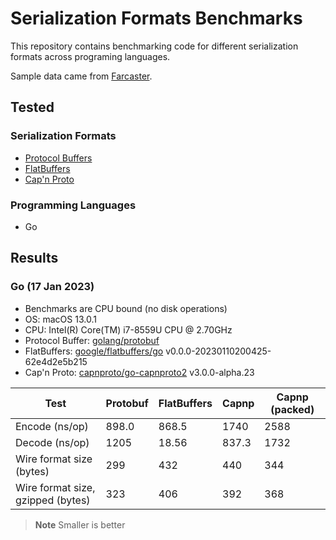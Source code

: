# Serialization Formats Benchmarks

This repository contains benchmarking code for different serialization formats across programing languages.

Sample data came from [Farcaster](https://github.com/farcasterxyz/hub).

## Tested

### Serialization Formats

  * [Protocol Buffers](https://protobuf.dev)
  * [FlatBuffers](https://google.github.io/flatbuffers/)
  * [Cap'n Proto](https://capnproto.org/)

### Programming Languages

  * Go

## Results

### Go (17 Jan 2023)

  * Benchmarks are CPU bound (no disk operations)
  * OS: macOS 13.0.1
  * CPU: Intel(R) Core(TM) i7-8559U CPU @ 2.70GHz
  * Protocol Buffer: [golang/protobuf](https://github.com/golang/protobuf)
  * FlatBuffers: [google/flatbuffers/go](https://github.com/google/flatbuffers/tree/master/go) v0.0.0-20230110200425-62e4d2e5b215
  * Cap'n Proto: [capnproto/go-capnproto2](https://github.com/capnproto/go-capnproto2) v3.0.0-alpha.23

| Test                              | Protobuf | FlatBuffers | Capnp | Capnp (packed) |
| --------------------------------- | -------- | ----------- | ----- | -------------- |
| Encode (ns/op)                    | 898.0    | 868.5       | 1740  | 2588           |
| Decode (ns/op)                    | 1205     | 18.56       | 837.3 | 1732           |
| Wire format size (bytes)          | 299      | 432         | 440   | 344            |
| Wire format size, gzipped (bytes) | 323      | 406         | 392   | 368            |

> **Note**
> Smaller is better